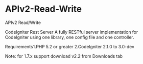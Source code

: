 APIv2-Read-Write
================

APIv2 Read/Write



CodeIgniter Rest Server
A fully RESTful server implementation for CodeIgniter using one library, one config file and one controller.



Requirements1.PHP 5.2 or greater
2.CodeIgniter 2.1.0 to 3.0-dev

Note: for 1.7.x support download v2.2 from Downloads tab



<code>

</code>
